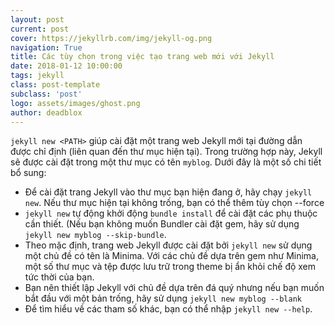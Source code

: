 ```yaml
---
layout: post
current: post
cover: https://jekyllrb.com/img/jekyll-og.png
navigation: True
title: Các tùy chọn trong việc tạo trang web mới với Jekyll
date: 2018-01-12 10:00:00
tags: jekyll
class: post-template
subclass: 'post'
logo: assets/images/ghost.png
author: deadblox
---
```


`jekyll new <PATH>` giúp cài đặt một trang web Jekyll mới tại đường dẫn được chỉ định (liên quan đến thư mục hiện tại). Trong trường hợp này, Jekyll sẽ được cài đặt trong một thư mục có tên `myblog`. Dưới đây là một số chi tiết bổ sung:

- Để cài đặt trang Jekyll vào thư mục bạn hiện đang ở, hãy chạy `jekyll new`. Nếu thư mục hiện tại không trống, bạn có thể  thêm tùy chọn --force
- `jekyll new` tự động khởi động `bundle install` để cài đặt các phụ thuộc cần thiết. (Nếu bạn không muốn Bundler cài đặt gem, hãy sử dụng `jekyll new myblog --skip-bundle`.
- Theo mặc định, trang web Jekyll được cài đặt bởi `jekyll new` sử dụng một chủ đề có tên là Minima. Với các chủ đề dựa trên gem như Minima, một số thư mục và tệp được lưu trữ trong theme bị ẩn khỏi chế độ xem tức thời của bạn.
- Bạn nên thiết lập Jekyll với chủ đề dựa trên đá quý nhưng nếu bạn muốn bắt đầu với một bản trống, hãy sử dụng `jekyll new myblog --blank`
- Để tìm hiểu về các tham số khác, bạn có thể  nhập `jekyll new --help`.
